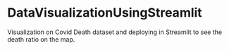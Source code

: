 # DataVisualizationUsingStreamlit
Visualization on Covid Death dataset and deploying in Streamlit to see the death ratio on the map.
